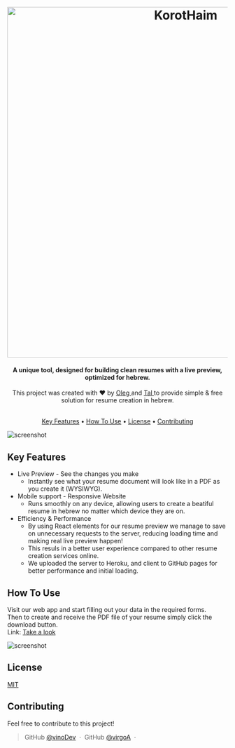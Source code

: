 <h1 align="center">
  <br>
  <a href="https://vinodev.github.io/korot-haim/"><img src="https://i.imgur.com/OTrk1eX.png" alt="KorotHaim" width="800"></a>
</h1>

<h4 align="center">
    A unique tool, designed for building clean resumes with a live preview, optimized for hebrew.
</h4>

<div align="center">
  This project was created with ❤︎ by
  <a href="https://github.com/vinoDev">
    Oleg
  </a> 
  and
  <a href="https://github.com/virgoA">
    Tal
  </a>
  to provide simple & free solution for resume creation in hebrew.
</div>
</br>

<p align="center">
  <a href="#key-features">Key Features</a> •
  <a href="#how-to-use">How To Use</a> •
  <a href="#license">License</a> •
  <a href="#contributing">Contributing</a>
</p>

![screenshot](https://s2.gifyu.com/images/korothaim-1.gif)

## Key Features

- Live Preview - See the changes you make
  - Instantly see what your resume document will look like in a PDF as you create it (WYSIWYG).
- Mobile support - Responsive Website
  - Runs smoothly on any device, allowing users to create a beatiful resume in hebrew no matter which device they are on.
- Efficiency & Performance
  - By using React elements for our resume preview we manage to save on unnecessary requests to the server, reducing loading time and making real live preview happen!
  - This resuls in a better user experience compared to other resume creation services online.
  - We uploaded the server to Heroku, and client to GitHub pages for better performance and initial loading.

## How To Use

Visit our web app and start filling out your data in the required forms. 
</br>
Then to create and receive the PDF file of your resume simply click the download button.
</br>
Link: [Take a look](https://vinodev.github.io/korot-haim/)

![screenshot](https://s2.gifyu.com/images/korothaim-1d996998c1aac867a.gif)

## License

[MIT](https://tldrlegal.com/license/mit-license)

## Contributing

Feel free to contribute to this project!

> GitHub [@vinoDev](https://github.com/VinoDev) &nbsp;&middot;&nbsp;
> GitHub [@virgoA](https://github.com/virgoA) &nbsp;&middot;&nbsp;
